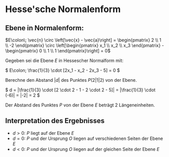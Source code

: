 # Hesse'sche Normalenform

## Ebene in Normalenform:

$E\colon\; \vec{n} \circ \left[\vec{x} - \vec{a}\right] = \begin{pmatrix} 2 \\ 1 \\ -2 \end{pmatrix} \circ \left[\begin{pmatrix} x_1 \\ x_2 \\ x_3 \end{pmatrix} - \begin{pmatrix} 0 \\ 1 \\ 1 \end{pmatrix}\right] = 0$

Gegeben sei die Ebene $E$ in Hessescher Normalform mit:

$
E\colon\; \frac{1}{3} \cdot [2x_1 - x_2 - 2x_3 - 5] = 0
$

Berechne den Abstand $|d|$ des Punktes $P(2|1|2)$ von der Ebene.

$
d = |\frac{1}{3} \cdot [2 \cdot 2 - 1 - 2 \cdot 2 - 5]| = |\frac{1}{3} \cdot (-6)| = |-2| = 2
$

Der Abstand des Punktes $P$ von der Ebene $E$ beträgt $2$ Längeneinheiten.

## Interpretation des Ergebnisses

- $d>0$: $P$ liegt auf der Ebene $E$
- $d=0$: $P$ und der Ursprung $O$ liegen auf verschiedenen Seiten der Ebene $E$
- $d<0$: $P$ und der Ursprung $O$ liegen auf der gleichen Seite der Ebene $E$